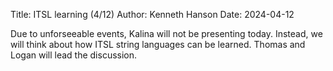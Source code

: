 Title: ITSL learning (4/12)
Author: Kenneth Hanson
Date: 2024-04-12

Due to unforseeable events, Kalina will not be presenting today. Instead, we will think about how ITSL string languages can be learned. Thomas and Logan will lead the discussion.
